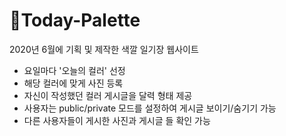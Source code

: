# :art:Today-Palette
2020년 6월에 기획 및 제작한 색깔 일기장 웹사이트
- 요일마다 '오늘의 컬러' 선정
- 해당 컬러에 맞게 사진 등록
- 자신이 작성했던 컬러 게시글을 달력 형태 제공
- 사용자는 public/private 모드를 설정하여 게시글 보이기/숨기기 가능
- 다른 사용자들이 게시한 사진과 게시글 들 확인 가능
